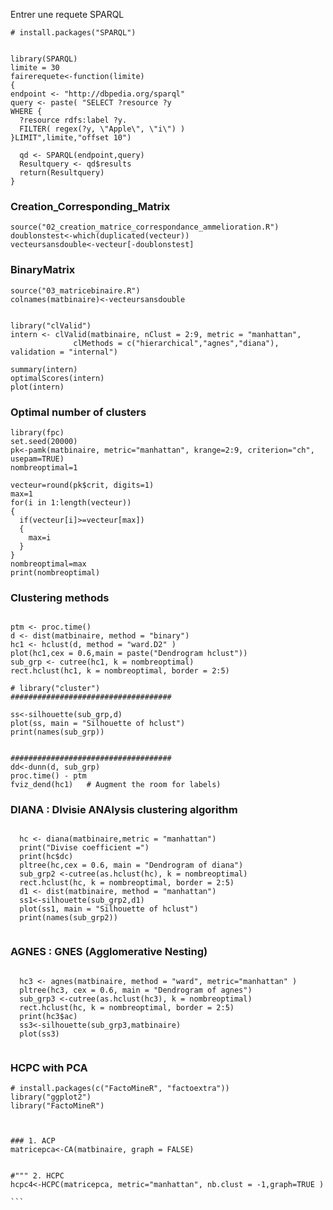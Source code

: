 Entrer une requete SPARQL 
```{r setup, include=FALSE}
# install.packages("SPARQL")


library(SPARQL)
limite = 30
fairerequete<-function(limite)
{
endpoint <- "http://dbpedia.org/sparql"
query <- paste( "SELECT ?resource ?y
WHERE {
  ?resource rdfs:label ?y.
  FILTER( regex(?y, \"Apple\", \"i\") )
}LIMIT",limite,"offset 10")

  qd <- SPARQL(endpoint,query)
  Resultquery <- qd$results
  return(Resultquery)
}

```

	
### Creation_Corresponding_Matrix
```{r pressure, echo=FALSE}
source("02_creation_matrice_correspondance_ammelioration.R")
doublonstest<-which(duplicated(vecteur))
vecteursansdouble<-vecteur[-doublonstest]
```

### BinaryMatrix
```{r pressure, echo=FALSE}
source("03_matricebinaire.R")
colnames(matbinaire)<-vecteursansdouble

```


```{r pressure, echo=FALSE}

library("clValid")
intern <- clValid(matbinaire, nClust = 2:9, metric = "manhattan",
              clMethods = c("hierarchical","agnes","diana"), validation = "internal")

summary(intern)
optimalScores(intern)
plot(intern)

```


### Optimal number of clusters 
```{r pressure, echo=FALSE}
library(fpc)
set.seed(20000)
pk<-pamk(matbinaire, metric="manhattan", krange=2:9, criterion="ch", usepam=TRUE)
nombreoptimal=1

vecteur=round(pk$crit, digits=1)
max=1
for(i in 1:length(vecteur))
{
  if(vecteur[i]>=vecteur[max])
  {
    max=i
  }
}
nombreoptimal=max
print(nombreoptimal)
```

### Clustering methods
		
```{r pressure, echo=FALSE}

ptm <- proc.time()
d <- dist(matbinaire, method = "binary")
hc1 <- hclust(d, method = "ward.D2" )
plot(hc1,cex = 0.6,main = paste("Dendrogram hclust"))
sub_grp <- cutree(hc1, k = nombreoptimal)
rect.hclust(hc1, k = nombreoptimal, border = 2:5)

# library("cluster")
####################################

ss<-silhouette(sub_grp,d)
plot(ss, main = "Silhouette of hclust")
print(names(sub_grp))


####################################
dd<-dunn(d, sub_grp)
proc.time() - ptm
fviz_dend(hc1)   # Augment the room for labels)

```


### DIANA : DIvisie ANAlysis clustering algorithm
```{r pressure, echo=FALSE}

  hc <- diana(matbinaire,metric = "manhattan")
  print("Divise coefficient =")
  print(hc$dc)
  pltree(hc,cex = 0.6, main = "Dendrogram of diana")
  sub_grp2 <-cutree(as.hclust(hc), k = nombreoptimal)
  rect.hclust(hc, k = nombreoptimal, border = 2:5)
  d1 <- dist(matbinaire, method = "manhattan")
  ss1<-silhouette(sub_grp2,d1)
  plot(ss1, main = "Silhouette of hclust")
  print(names(sub_grp2))
  

```

### AGNES : GNES (Agglomerative Nesting)
```{r pressure, echo=FALSE}

  hc3 <- agnes(matbinaire, method = "ward", metric="manhattan" )
  pltree(hc3, cex = 0.6, main = "Dendrogram of agnes")
  sub_grp3 <-cutree(as.hclust(hc3), k = nombreoptimal)
  rect.hclust(hc, k = nombreoptimal, border = 2:5)
  print(hc3$ac)
  ss3<-silhouette(sub_grp3,matbinaire)
  plot(ss3)


```


### HCPC with PCA
````{r pressure, echo=FALSE}
# install.packages(c("FactoMineR", "factoextra"))
library("ggplot2")
library("FactoMineR")



### 1. ACP
matricepca<-CA(matbinaire, graph = FALSE)


#""" 2. HCPC
hcpc4<-HCPC(matricepca, metric="manhattan", nb.clust = -1,graph=TRUE )

```


